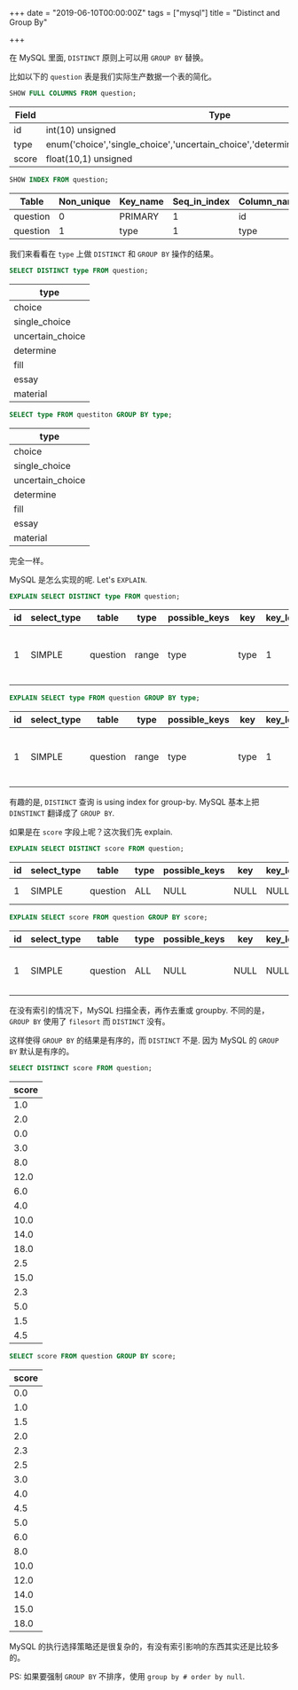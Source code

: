 +++
date = "2019-06-10T00:00:00Z"
tags = ["mysql"]
title = "Distinct and Group By"

+++

在 MySQL 里面, `DISTINCT` 原则上可以用 `GROUP BY` 替换。

比如以下的 `question` 表是我们实际生产数据一个表的简化。

```sql
SHOW FULL COLUMNS FROM question;
```

| Field | Type                                                                                      |
|----- |----------------------------------------------------------------------------------------- |
| id    | int(10) unsigned                                                                          |
| type  | enum('choice','single\_choice','uncertain\_choice','determine','fill','essay','material') |
| score | float(10,1) unsigned                                                                      |

```sql
SHOW INDEX FROM question;
```

| Table    | Non\_unique | Key\_name | Seq\_in\_index | Column\_name | Index\_type |
|-------- |----------- |--------- |-------------- |------------ |----------- |
| question | 0           | PRIMARY   | 1              | id           | BTREE       |
| question | 1           | type      | 1              | type         | BTREE       |

我们来看看在 `type` 上做 `DISTINCT` 和 `GROUP BY` 操作的结果。

```sql
SELECT DISTINCT type FROM question;
```

| type              |
|----------------- |
| choice            |
| single\_choice    |
| uncertain\_choice |
| determine         |
| fill              |
| essay             |
| material          |

```sql
SELECT type FROM questiton GROUP BY type;
```

| type              |
|----------------- |
| choice            |
| single\_choice    |
| uncertain\_choice |
| determine         |
| fill              |
| essay             |
| material          |

完全一样。

MySQL 是怎么实现的呢. Let's `EXPLAIN`.

```sql
EXPLAIN SELECT DISTINCT type FROM question;
```

| id | select\_type | table    | type  | possible\_keys | key  | key\_len | ref  | rows | Extra                    |
|--- |------------ |-------- |----- |-------------- |---- |-------- |---- |---- |------------------------ |
| 1  | SIMPLE       | question | range | type           | type | 1        | NULL | 16   | Using index for group-by |

```sql
EXPLAIN SELECT type FROM question GROUP BY type;
```

| id | select\_type | table    | type  | possible\_keys | key  | key\_len | ref  | rows | Extra                    |
|--- |------------ |-------- |----- |-------------- |---- |-------- |---- |---- |------------------------ |
| 1  | SIMPLE       | question | range | type           | type | 1        | NULL | 16   | Using index for group-by |

有趣的是, `DISTINCT` 查询 is using index for group-by. MySQL 基本上把 `DINSTINCT` 翻译成了 `GROUP BY`.

如果是在 `score` 字段上呢？这次我们先 explain.

```sql
EXPLAIN SELECT DISTINCT score FROM question;
```

| id | select\_type | table    | type | possible\_keys | key  | key\_len | ref  | rows  | Extra           |
|--- |------------ |-------- |---- |-------------- |---- |-------- |---- |----- |--------------- |
| 1  | SIMPLE       | question | ALL  | NULL           | NULL | NULL     | NULL | 37424 | Using temporary |

```sql
EXPLAIN SELECT score FROM question GROUP BY score;
```

| id | select\_type | table    | type | possible\_keys | key  | key\_len | ref  | rows  | Extra                           |
|--- |------------ |-------- |---- |-------------- |---- |-------- |---- |----- |------------------------------- |
| 1  | SIMPLE       | question | ALL  | NULL           | NULL | NULL     | NULL | 37424 | Using temporary; Using filesort |

在没有索引的情况下，MySQL 扫描全表，再作去重或 groupby. 不同的是，`GROUP BY` 使用了 `filesort` 而 `DISTINCT` 没有。

这样使得 `GROUP BY` 的结果是有序的，而 `DISTINCT` 不是. 因为 MySQL 的 `GROUP BY` 默认是有序的。


```sql
SELECT DISTINCT score FROM question;
```

| score |
|----- |
| 1.0   |
| 2.0   |
| 0.0   |
| 3.0   |
| 8.0   |
| 12.0  |
| 6.0   |
| 4.0   |
| 10.0  |
| 14.0  |
| 18.0  |
| 2.5   |
| 15.0  |
| 2.3   |
| 5.0   |
| 1.5   |
| 4.5   |

```sql
SELECT score FROM question GROUP BY score;
```

| score |
|----- |
| 0.0   |
| 1.0   |
| 1.5   |
| 2.0   |
| 2.3   |
| 2.5   |
| 3.0   |
| 4.0   |
| 4.5   |
| 5.0   |
| 6.0   |
| 8.0   |
| 10.0  |
| 12.0  |
| 14.0  |
| 15.0  |
| 18.0  |

MySQL 的执行选择策略还是很复杂的，有没有索引影响的东西其实还是比较多的。

PS: 如果要强制 `GROUP BY` 不排序，使用 `group by # order by null`.
